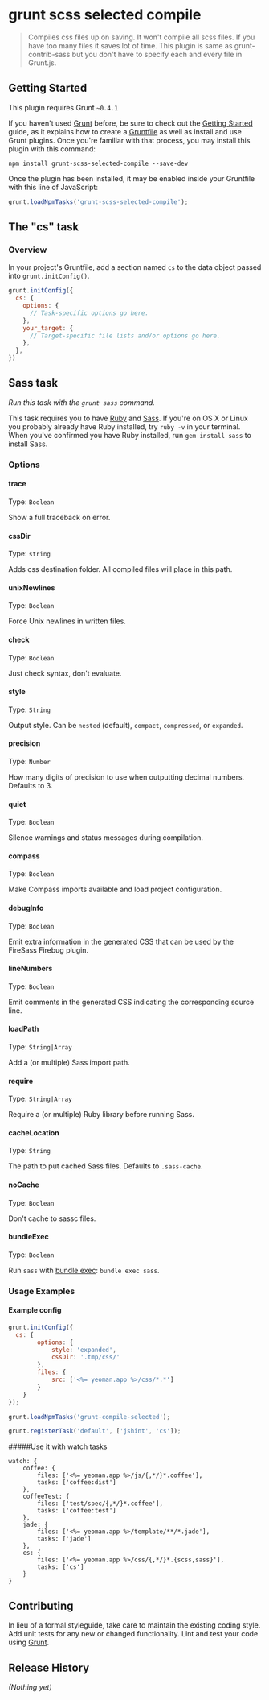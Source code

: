 # grunt scss selected compile

> Compiles css files up on saving. It won't compile all scss files. If you have too many files it saves lot of time. This plugin is same as grunt-contrib-sass but you don't have to specify each and every file in Grunt.js. 

## Getting Started
This plugin requires Grunt `~0.4.1`

If you haven't used [Grunt](http://gruntjs.com/) before, be sure to check out the [Getting Started](http://gruntjs.com/getting-started) guide, as it explains how to create a [Gruntfile](http://gruntjs.com/sample-gruntfile) as well as install and use Grunt plugins. Once you're familiar with that process, you may install this plugin with this command:

```shell
npm install grunt-scss-selected-compile --save-dev
```

Once the plugin has been installed, it may be enabled inside your Gruntfile with this line of JavaScript:

```js
grunt.loadNpmTasks('grunt-scss-selected-compile');
```

## The "cs" task

### Overview
In your project's Gruntfile, add a section named `cs` to the data object passed into `grunt.initConfig()`.

```js
grunt.initConfig({
  cs: {
    options: {
      // Task-specific options go here.
    },
    your_target: {
      // Target-specific file lists and/or options go here.
    },
  },
})
```

## Sass task
_Run this task with the `grunt sass` command._

This task requires you to have [Ruby](http://www.ruby-lang.org/en/downloads/) and [Sass](http://sass-lang.com/download.html). If you're on OS X or Linux you probably already have Ruby installed, try `ruby -v` in your terminal. When you've confirmed you have Ruby installed, run `gem install sass` to install Sass.
### Options

#### trace
Type: `Boolean`

Show a full traceback on error.

#### cssDir
Type: `string`

Adds css destination folder. All compiled files will place in this path.

#### unixNewlines
Type: `Boolean`

Force Unix newlines in written files.

#### check
Type: `Boolean`

Just check syntax, don't evaluate.

#### style
Type: `String`

Output style. Can be `nested` (default), `compact`, `compressed`, or `expanded`.

#### precision
Type: `Number`

How many digits of precision to use when outputting decimal numbers. Defaults to 3.

#### quiet
Type: `Boolean`

Silence warnings and status messages during compilation.

#### compass
Type: `Boolean`

Make Compass imports available and load project configuration.

#### debugInfo
Type: `Boolean`

Emit extra information in the generated CSS that can be used by the FireSass Firebug plugin.

#### lineNumbers
Type: `Boolean`

Emit comments in the generated CSS indicating the corresponding source line.

#### loadPath
Type: `String|Array`

Add a (or multiple) Sass import path.

#### require
Type: `String|Array`

Require a (or multiple) Ruby library before running Sass.

#### cacheLocation
Type: `String`

The path to put cached Sass files. Defaults to `.sass-cache`.

#### noCache
Type: `Boolean`

Don't cache to sassc files.

#### bundleExec
Type: `Boolean`

Run `sass` with [bundle exec](http://gembundler.com/man/bundle-exec.1.html): `bundle exec sass`.

### Usage Examples

#### Example config

```javascript
grunt.initConfig({
  cs: {
        options: {
            style: 'expanded',
            cssDir: '.tmp/css/'
        },
        files: {
            src: ['<%= yeoman.app %>/css/*.*']
        }
    }
});

grunt.loadNpmTasks('grunt-compile-selected');

grunt.registerTask('default', ['jshint', 'cs']);
```
#####Use it with watch tasks
```
watch: {
    coffee: {
        files: ['<%= yeoman.app %>/js/{,*/}*.coffee'],
        tasks: ['coffee:dist']
    },
    coffeeTest: {
        files: ['test/spec/{,*/}*.coffee'],
        tasks: ['coffee:test']
    },
    jade: {
        files: ['<%= yeoman.app %>/template/**/*.jade'],
        tasks: ['jade']
    },
    cs: {
        files: ['<%= yeoman.app %>/css/{,*/}*.{scss,sass}'],
        tasks: ['cs']
    }
}
```


## Contributing
In lieu of a formal styleguide, take care to maintain the existing coding style. Add unit tests for any new or changed functionality. Lint and test your code using [Grunt](http://gruntjs.com/).

## Release History
_(Nothing yet)_
